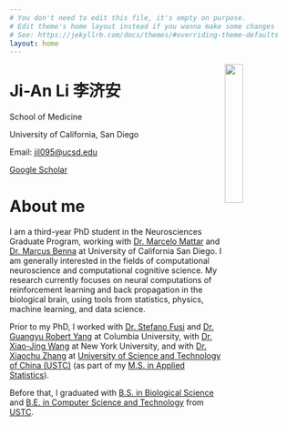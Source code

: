 ```yaml
---
# You don't need to edit this file, it's empty on purpose.
# Edit theme's home layout instead if you wanna make some changes
# See: https://jekyllrb.com/docs/themes/#overriding-theme-defaults
layout: home
---
```


<img style="float: right; width: 25%" src="{{site.url}}/assets/cv/me.jpg">

<h1 class="post-title">Ji-An Li 李济安</h1>

School of Medicine

University of California, San Diego

Email: jil095@ucsd.edu

[Google Scholar](https://scholar.google.com/citations?user=lge1u8kAAAAJ&hl=en)

# About me

I am a third-year PhD student in the Neurosciences Graduate Program, working with [Dr. Marcelo Mattar](https://mattarlab.ucsd.edu/people) and [Dr. Marcus Benna](https://bennalab.biosci.ucsd.edu/people/) at University of California San Diego. I am generally interested in the fields of computational neuroscience and computational cognitive science. My research currently focuses on neural computations of reinforcement learning and back propagation in the biological brain, using tools from statistics, physics, machine learning, and data science.

Prior to my PhD, I worked with [Dr. Stefano Fusi](https://ctn.zuckermaninstitute.columbia.edu/people/stefano-fusi) and [Dr. Guangyu Robert Yang](https://www.metaconscious.org/people/) at Columbia University, with [Dr. Xiao-Jing Wang](https://www.cns.nyu.edu/wanglab/) at New York University, and with 
[Dr. Xiaochu Zhang](http://en.hfnl.ustc.edu.cn/Faculty/Facultys/201107/t20110716_116215.html) at [University of Science and Technology of China (USTC)](https://en.ustc.edu.cn/) (as part of my [M.S. in Applied Statistics](http://en.business.ustc.edu.cn/audsf/list.htm)).

Before that, I graduated with [B.S. in Biological Science](https://en.biox.ustc.edu.cn/) and [B.E. in Computer Science and Technology](https://en.cs.ustc.edu.cn/) from [USTC](https://en.ustc.edu.cn/).


